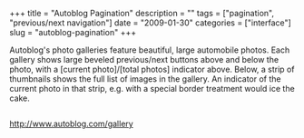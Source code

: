+++
title = "Autoblog Pagination"
description = ""
tags = ["pagination", "previous/next navigation"]
date = "2009-01-30"
categories = ["interface"]
slug = "autoblog-pagination"
+++


<p>Autoblog's photo galleries feature beautiful, large automobile photos. Each gallery shows large beveled previous/next buttons above and below the photo, with a [current photo]/[total photos] indicator above. Below, a strip of thumbnails shows the full list of images in the gallery. An indicator of the current photo in that strip, e.g. with a special border treatment would ice the cake.</p>
<div id="screens-full" class="clear"><div class="fullimg clear"><a href="http://media.konigi.com/interface/autoblog-pagination-1.png" class="group" rel="group" title="1. "><img src="http://media.konigi.com/interface/autoblog-pagination-1.png" alt="" class="img-responsive"></a></div></div>        
<p><a href="http://www.autoblog.com/gallery">http://www.autoblog.com/gallery</a></p>

